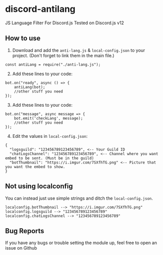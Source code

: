 # discord-antilang
JS Language Filter For Discord.js
Tested on Discord.js v12

## How to use
1. Download and add the `anti-lang.js` & `local-config.json` to your project. (Don't forget to link them in the main file.)
```const localconfig = JSON.parse(fs.readFileSync("./local-config.json", "utf8"));
const antiLang = require("./anti-lang.js");
```
2. Add these lines to your code:
```
bot.on("ready", async () => {
    antiLang(bot);
    //other stuff you need
});
```
3. Add these lines to your code:
```
bot.on("message", async message => {
    bot.emit('checkLang', message);
    //other stuff you need
});
```
4. Edit the values in `local-config.json`:
```
{
  "logsguild": "123456789123456789", <-- Your Guild ID
  "chatLogsChannel": "123456789123456789", <-- Channel where you want embed to be sent. (Must be in the guild)
  "botThumbnail": "https://i.imgur.com/7SXfhTG.png" <-- Picture that you want the embed to show.
}
```
## Not using localconfig
You can instead just use simple strings and ditch the `local-config.json`.
```
localconfig.botThumbnail --> "https://i.imgur.com/7SXfhTG.png"
localconfig.logsguild --> "123456789123456789"
localconfig.chatLogsChannel --> "123456789123456789"
```
## Bug Reports
If you have any bugs or trouble setting the module up, feel free to open an issue on Github
